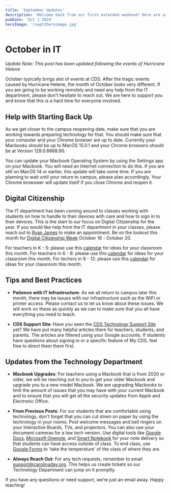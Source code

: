 ```yaml
---
title: 'September Updates'
description: 'Welcome back from our first extended weekend! Here are some tech tips and updates to keep you in the loop.'
pubDate: 'Oct 1 2024'
heroImage: '/sept2heroimage.jpg'
---
```

# October in IT

*Update Note: This post has been updated following the events of Hurricane Helene*

October typically brngs alot of events at CDS. After the tragic events caused by Hurricane Helene, the month of October looks very different. If you are going to be working remotely and need any help from the IT department, please don't hesitate to reach out. We are here to support you and know that this is a hard time for everyone involved.

## Help with Starting Back Up

As we get closer to the campus reopening date, make sure that you are working towards preparing technology for that. You should make sure that your computer and your Chrome browser are up to date. Currently your Macbooks should be up to MacOS 15.0.1 and your Chrome browsers should be at Version 129.0.6668.90. 

You can update your Macbook Operating System by using the Settings app on your Macbook. You will need an Internet connection to do this. If you are still on MacOS 14 or earlier, this update will take some time. If you are planning to wait until your return to campus, please plan accordingly. Your Chrome browswer will update itself if you close Chrome and reopen it.

## Digital Citizenship

The IT department has been coming around to classes working with students on how to handle to their devices with care and how to sign in to their devices. This is the start to our focus on Digital Citizenship for the year. If you would like help from the IT department in your classes, please reach out to [Ryan James](https://www.commonsense.org/education/digital-citizenship-week) to make an appointment. Be on the lookout this month for [Digital Citizenship Week](https://www.commonsense.org/education/digital-citizenship-week) October 16 - October 20. 

For teachers in K - 5: please use this [calendar](https://docs.google.com/document/d/1DODtBl4MgdaunnOJTyvrUs7T3Dg12b4dwVTd6EK7RwA/edit) for ideas for your classroom this month.
For teachers in 6 - 8: please use this [calendar](https://docs.google.com/document/d/1V0pEWAU2WQBKQdPbhRb803lKdjw-xpBm4e5KZCs-ZM0/edit) for ideas for your classroom this month.
For techers in 9 - 12: please use this [calendar](https://docs.google.com/document/d/1mp2C-H9Kk5XE2kjYAOfhNEu0IhiGhdeCXhfn8xL06Gw/edit) for ideas for your classroom this month.

## Tips and Best Practices

- **Patience with IT Infrastructure**: As we all return to campus later this month, there may be issues with our infrastructure such as the WiFi or printer access. Please contact us to let us know about these issues. We will work on these as quickly as we can to make sure that you all have everything you need to teach. 

- **CDS Support Site**: Have you seen the [CDS Technology Support Site](https://sites.google.com/carolinaday.org/cds-technology-support/home) yet? We have put many helpful articles there for teachers, students, and parents. The articles are filtered using your Google accounts. If students have questions about signing in or a specific feature of My CDS, feel free to direct them there first.

## Updates from the Technology Department

- **Macbook Upgrades**: For teachers using a Macbook that is from 2020 or older, we will be reaching out to you to get your older Macbook and upgrade you to a new model Macbook. We are upgrading Macbooks to limit the amount of issues that you may have with your current Macbook and to ensure that you will get all the security updates from Apple and Electronic Office.

- **From Previous Posts**: For our students that are comfortable using technology, don't forget that you can cut down on paper by using the technology in your rooms. Post welcome messages and bell ringers on your Interactive Boards, TVs, and projectors. You can also use your document cameras for a low tech version. Use digital tools like [Google Docs](https://docs.google.com), [Microsoft Onenote](https://onenote.com), and [Smart Notebook](https://www.smarttech.com) for your note delivery so that students can have access outside of class. To end class, use [Google Forms](https://forms.google.com) to 'take the temperature' of the class of where they are.

- **Always Reach Out**: For any tech requests, remember to email [support@carolinaday.org](mailto:support@carolinaday.org). This helps us create tickets so our Technology Department can jump on it promptly.

If you have any questions or need support, we’re just an email away. Happy teaching!
